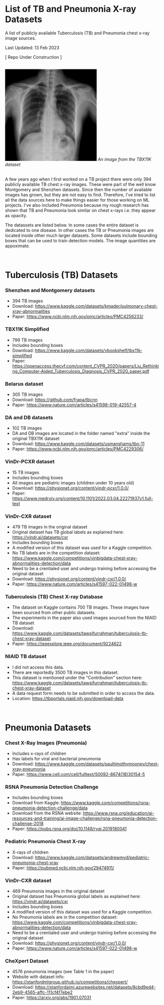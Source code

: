 # List of TB and Pneumonia X-ray Datasets
A list of publicly available Tuberculosis (TB) and Pneumonia chest x-ray image sources.

Last Updated: 13 Feb 2023

[ Repo Under Construction ]

<br>
<img src="https://github.com/vbookshelf/List-of-TB-and-Pneumonia-Datasets/blob/main/images/h0186.png" width="300"></img>
<i>An image from the TBX11K dataset</i><br>

<br>

A few years ago when I first worked on a TB project there were only 394 publicly available TB chest x-ray images. These were part of the well know Montgomery and Shenzhen datasets. Since then the number of available images has grown, but they are not easy to find. Therefore, I've tried to list all the data sources here to make things easier for those working on ML projects. I've also included Pneumonia because my rough research has shown that TB and Pneumonia look similar on chest x-rays i.e. they appear as opacity. 

The datassets are listed below. In some cases the entire dataset is dedicated to one disease. In other cases the TB or Pneumonia images are located inside other much larger datasets. Some datasets include bounding boxes that can be used to train detection models. The image quantities are appoximate.

<br>

# Tuberculosis (TB) Datasets

### Shenzhen and Montgomery datasets
- 394 TB images
- Download: https://www.kaggle.com/datasets/kmader/pulmonary-chest-xray-abnormalities<br>
- Paper: https://www.ncbi.nlm.nih.gov/pmc/articles/PMC4256233/


### TBX11K Simplified
- 799 TB images
- Includes bounding boxes
- Download: https://www.kaggle.com/datasets/vbookshelf/tbx11k-simplified<br>
- Paper: https://openaccess.thecvf.com/content_CVPR_2020/papers/Liu_Rethinking_Computer-Aided_Tuberculosis_Diagnosis_CVPR_2020_paper.pdf


### Belarus dataset
- 305 TB images
- Download: https://github.com/frapa/tbcnn<br>
- Paper: https://www.nature.com/articles/s41598-019-42557-4

### DA and DB datasets
- 102 TB images
- DA and DB images are located in the folder named "extra" inside the original TBX11K dataset
- Download: https://www.kaggle.com/datasets/usmanshams/tbx-11<br>
- Paper: https://www.ncbi.nlm.nih.gov/pmc/articles/PMC4229306/

### VinDr-PCXR dataset
- 15 TB images
- Includes bounding boxes
- All images are pediatric images (children under 10 years old)
- Download: https://physionet.org/content/vindr-pcxr/1.0.0/<br>
- Paper: https://www.medrxiv.org/content/10.1101/2022.03.04.22271937v1.full-text

### VinDr-CXR dataset
- 479 TB images in the original dataset
- Original dataset has TB global labels as explained here: https://vindr.ai/datasets/cxr
- Includes bounding boxes
- A modified version of this dataset was used for a Kaggle competition. 
- No TB labels are in the competition dataset: https://www.kaggle.com/competitions/vinbigdata-chest-xray-abnormalities-detection/data
- Need to be a crentialed user and undergo training before accessing the original dataset
- Download: https://physionet.org/content/vindr-cxr/1.0.0/<br>
- Paper: https://www.nature.com/articles/s41597-022-01498-w

### Tuberculosis (TB) Chest X-ray Database
- The dataset on Kaggle contains 700 TB images. These images have been sourced from other public datasets.
- The experiments in the paper also used images sourced from the NIAID TB dataset
- Download: https://www.kaggle.com/datasets/tawsifurrahman/tuberculosis-tb-chest-xray-dataset<br>
- Paper: https://ieeexplore.ieee.org/document/9224622

### NIAID TB dataset
- I did not access this data.
- There are reportedly 3500 TB images in this dataset. 
- This dataset is mentioned under the "Contribution" section here: https://www.kaggle.com/datasets/tawsifurrahman/tuberculosis-tb-chest-xray-dataset
- A data request form needs to be submitted in order to access the data.
- Location: https://tbportals.niaid.nih.gov/download-data


<br>

# Pneumonia Datasets

### Chest X-Ray Images (Pneumonia)
- Includes x-rays of children
- Has labels for viral and bacterial pneumonia
- Download: https://www.kaggle.com/datasets/paultimothymooney/chest-xray-pneumonia<br>
- Paper: https://www.cell.com/cell/fulltext/S0092-8674(18)30154-5

### RSNA Pneumonia Detection Challenge
- Includes bounding boxes
- Download from Kaggle: https://www.kaggle.com/competitions/rsna-pneumonia-detection-challenge/data<br>
- Download from the RSNA website: https://www.rsna.org/education/ai-resources-and-training/ai-image-challenge/rsna-pneumonia-detection-challenge-2018<br>
- Paper: https://pubs.rsna.org/doi/10.1148/ryai.2019180041

### Pediatric Pneumonia Chest X-ray
- X-rays of children
- Download: https://www.kaggle.com/datasets/andrewmvd/pediatric-pneumonia-chest-xray<br>
- Paper: https://pubmed.ncbi.nlm.nih.gov/29474911/

### VinDr-CXR dataset
- 469 Pneumonia images in the original dataset
- Original dataset has Pneumonia global labels as explained here: https://vindr.ai/datasets/cxr
- Includes bounding boxes
- A modified version of this dataset was used for a Kaggle competition. 
- No Pneumonia labels are in the competition dataset: https://www.kaggle.com/competitions/vinbigdata-chest-xray-abnormalities-detection/data
- Need to be a crentialed user and undergo training before accessing the original dataset
- Download: https://physionet.org/content/vindr-cxr/1.0.0/<br>
- Paper: https://www.nature.com/articles/s41597-022-01498-w

### CheXpert Dataset
- 4576 pneumonia images (see Table 1 in the paper)
- Website with dataset info: https://stanfordmlgroup.github.io/competitions/chexpert/<br>
- Download: https://stanfordaimi.azurewebsites.net/datasets/8cbd9ed4-2eb9-4565-affc-111cf4f7ebe2<br>
- Paper: https://arxiv.org/abs/1901.07031
